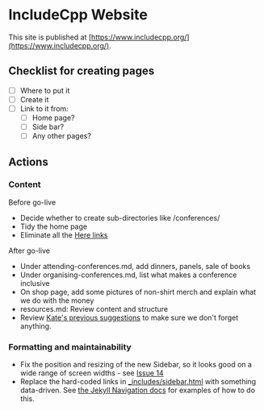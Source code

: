 # IncludeCpp Website

This site is published at [https://www.includecpp.org/](https://www.includecpp.org/).

## Checklist for creating pages

* [ ] Where to put it
* [ ] Create it
* [ ] Link to it from:
    * [ ] Home page?
    * [ ] Side bar?
    * [ ] Any other pages?

## Actions

### Content

Before go-live 

* Decide whether to create sub-directories like /conferences/
* Tidy the home page
* Eliminate all the [Here links](http://stephanieleary.com/2015/05/why-click-here-is-a-terrible-link-and-what-to-write-instead/)

After go-live 

* Under attending-conferences.md, add dinners, panels, sale of books
* Under organising-conferences.md, list what makes a conference inclusive
* On shop page, add some pictures of non-shirt merch and explain what we do with the money
* resources.md: Review content and structure
* Review [Kate's previous suggestions](https://github.com/include-cpp/include-cpp.github.io/issues/10) to make sure we don't forget anything.
  
### Formatting and maintainability

* Fix the position and resizing of the new Sidebar, so it looks good on a wide range of screen widths - see [Issue 14](https://github.com/include-cpp/include-cpp.github.io/issues/14)
* Replace the hard-coded links in [_includes/sidebar.html](https://github.com/include-cpp/include-cpp.github.io/blob/rework_navigation/_includes/sidebar.html) with something data-driven. See [the Jekyll Navigation docs](https://jekyllrb.com/tutorials/navigation/) for examples of how to do this.